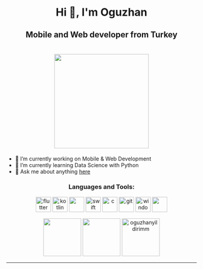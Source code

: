 <h1 align="center">Hi 👋, I'm Oguzhan </h1>
<h2 align="center">Mobile and Web developer from Turkey</h2>
<h1 align="center"><img height="250" src="https://media.giphy.com/media/l4JyOCNEfXvVYEqB2/giphy.gif"></h1>


- 🔭 I’m currently working on Mobile & Web Development
- 🌱 I’m currently learning Data Science with Python
- 💬 Ask me about anything [here](oguzhany1337@gmail.com)





 
  
<h3 align="center">Languages and Tools:</h3>

<p align="center"> 
    <img src="https://user-images.githubusercontent.com/51419598/152648731-567997ec-ac1c-4a9c-a816-a1fb1882abbe.png" alt="flutter" width="40" height="40"/> 
  </a>
    <img src="https://upload.wikimedia.org/wikipedia/commons/7/74/Kotlin_Icon.png" alt="kotlin" width="40" height="40"/> 
  </a> 
  <img src="https://cdn-icons-png.flaticon.com/512/5968/5968350.png" width="40" height="40"/> 
    <img src="https://cdn-icons-png.flaticon.com/512/5968/5968371.png" alt="swift" width="40" height="40"/> 
  </a>  
   </a> 
    <img src="https://cdn.icon-icons.com/icons2/2415/PNG/512/c_original_logo_icon_146611.png" alt="c" width="40" height="40"/> 
  </a>
    <img src="https://git-scm.com/images/logos/downloads/Git-Icon-1788C.png" alt="git" width="40" height="40"/> 
  </a> 
    <img src="https://cdn-icons-png.flaticon.com/512/906/906308.png" alt="windows" width="40" height="40"/> 
  </a> 
    <img src="https://upload.wikimedia.org/wikipedia/commons/thumb/9/9a/Visual_Studio_Code_1.35_icon.svg/2048px-Visual_Studio_Code_1.35_icon.svg.png" width="40" height="40"/> 
    
  </a>
</p>


<p align= "center">
  <img height= "100" src="https://github-readme-stats.vercel.app/api?username=OguzhanYildirimm&theme=react&show_icons=true&include_all_commits=true" />
  <img height= "100" src="https://github-readme-stats.vercel.app/api/top-langs/?username=OguzhanYildirimm&theme=react&layout=compact" />
  <img height= "100" src="https://github-readme-streak-stats.herokuapp.com/?user=oguzhanyildirimm&" alt="oguzhanyildirimm" />
</p>

------
